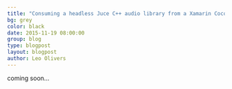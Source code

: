 ```yaml
---
title: "Consuming a headless Juce C++ audio library from a Xamarin CocosSharp game UI - Part 3"
bg: grey
color: black
date: 2015-11-19 08:00:00
group: blog
type: blogpost
layout: blogpost
author: Leo Olivers
---
```


coming soon...

 